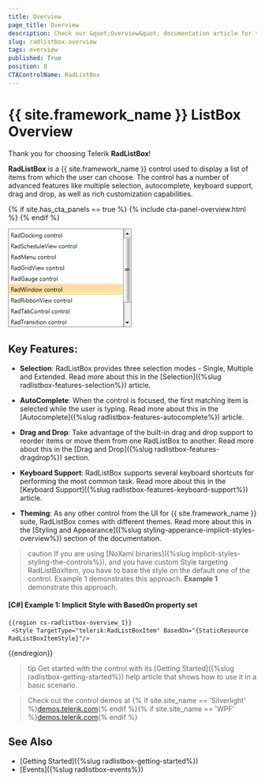 ```yaml
---
title: Overview
page_title: Overview
description: Check our &quot;Overview&quot; documentation article for the RadListBox {{ site.framework_name }} control.
slug: radlistbox-overview
tags: overview
published: True
position: 0
CTAControlName: RadListBox
---
```


# {{ site.framework_name }} ListBox Overview

Thank you for choosing Telerik __RadListBox__!

__RadListBox__ is a {{ site.framework_name }} control used to display a list of items from which the user can choose. The control has a number of advanced features like multiple selection, autocomplete, keyboard support, drag and drop, as well as rich customization capabilities.

{% if site.has_cta_panels == true %}
{% include cta-panel-overview.html %}
{% endif %}

![Rad List Box Overview 02](images/RadListBox_Overview_02_WPF.png)

## Key Features:

* __Selection__: RadListBox provides three selection modes - Single, Multiple and Extended. Read more about this in the [Selection]({%slug radlistbox-features-selection%}) article.

* __AutoComplete__: When the control is focused, the first matching item is selected while the user is typing. Read more about this in the [Autocomplete]({%slug radlistbox-features-autocomplete%}) article.

* __Drag and Drop__: Take advantage of the built-in drag and drop support to reorder items or move them from one RadListBox to another. Read more about this in the [Drag and Drop]({%slug radlistbox-features-dragdrop%}) section.

* __Keyboard Support__: RadListBox supports several keyboard shortcuts for performing the most common task. Read more about this in the [Keyboard Support]({%slug radlistbox-features-keyboard-support%}) article.

* __Theming__: As any other control from the UI for {{ site.framework_name }} suite, RadListBox comes with different themes. Read more about this in the [Styling and Appearance]({%slug styling-apperance-implicit-styles-overview%}) section of the documentation. 

>caution  If you are using [NoXaml binaries]({%slug implicit-styles-styling-the-controls%}), and you have custom Style targeting RadListBoxItem, you have to base the style on the default one of the control. Example 1 demonstrates this approach. __Example 1__ demonstrate this approach.

#### __[C#] Example 1: Implicit Style with BasedOn property set__
	{{region cs-radlistbox-overview_1}}
	 <Style TargetType="telerik:RadListBoxItem" BasedOn="{StaticResource RadListBoxItemStyle}"/>
{{endregion}}

         
>tip Get started with the control with its [Getting Started]({%slug radlistbox-getting-started%}) help article that shows how to use it in a basic scenario.

> Check out the control demos at {% if site.site_name == 'Silverlight' %}[demos.telerik.com](https://demos.telerik.com/silverlight/#ListBox){% endif %}{% if site.site_name == 'WPF' %}[demos.telerik.com](https://demos.telerik.com/wpf/){% endif %}

## See Also
 * [Getting Started]({%slug radlistbox-getting-started%})
 * [Events]({%slug radlistbox-events%})
